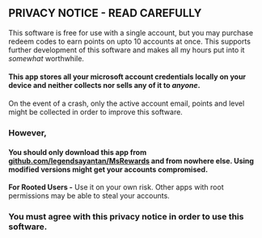 ## PRIVACY NOTICE - READ CAREFULLY
This software is free for use with a single account, but you may purchase redeem codes to earn points on upto 10 accounts at once. This supports further development of this software and makes all my hours put into it _somewhat_ worthwhile.
#### This app stores all your microsoft account credentials locally on your device and neither collects nor sells any of it to _anyone_.
On the event of a crash, only the active account email, points and level might be collected in order to improve this software.
### However,
 #### You should only download this app from [github.com/legendsayantan/MsRewards](https://github.com/legendsayantan/msrewards/releases/latest) and from nowhere else. Using modified versions might get your accounts compromised.

**For Rooted Users -**
Use it on your own risk. Other apps with root permissions may be able to steal your accounts.

### You must agree with this privacy notice in order to use this software.
